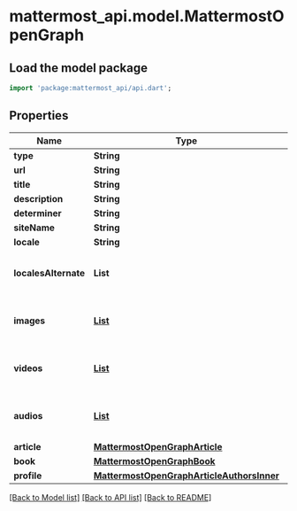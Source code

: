 # mattermost_api.model.MattermostOpenGraph

## Load the model package
```dart
import 'package:mattermost_api/api.dart';
```

## Properties
Name | Type | Description | Notes
------------ | ------------- | ------------- | -------------
**type** | **String** |  | [optional] 
**url** | **String** |  | [optional] 
**title** | **String** |  | [optional] 
**description** | **String** |  | [optional] 
**determiner** | **String** |  | [optional] 
**siteName** | **String** |  | [optional] 
**locale** | **String** |  | [optional] 
**localesAlternate** | **List<String>** |  | [optional] [default to const []]
**images** | [**List<MattermostOpenGraphImagesInner>**](MattermostOpenGraphImagesInner.md) |  | [optional] [default to const []]
**videos** | [**List<MattermostOpenGraphVideosInner>**](MattermostOpenGraphVideosInner.md) |  | [optional] [default to const []]
**audios** | [**List<MattermostOpenGraphAudiosInner>**](MattermostOpenGraphAudiosInner.md) |  | [optional] [default to const []]
**article** | [**MattermostOpenGraphArticle**](MattermostOpenGraphArticle.md) |  | [optional] 
**book** | [**MattermostOpenGraphBook**](MattermostOpenGraphBook.md) |  | [optional] 
**profile** | [**MattermostOpenGraphArticleAuthorsInner**](MattermostOpenGraphArticleAuthorsInner.md) |  | [optional] 

[[Back to Model list]](../GENERATED_README.md#documentation-for-models) [[Back to API list]](../GENERATED_README.md#documentation-for-api-endpoints) [[Back to README]](../GENERATED_README.md)


